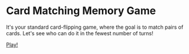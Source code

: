 Card Matching Memory Game
=========================

It's your standard card-flipping game, where the goal is to match pairs of cards. Let's see who can do it in the fewest number of turns!

[Play!][1]


[1]: https://htmlpreview.github.io/?https://github.com/kinsona/assignment_js_design_patterns/blob/master/card_matcher.html
